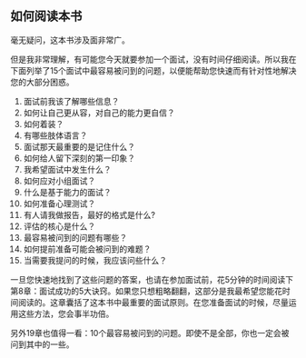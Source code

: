 ## 如何阅读本书

毫无疑问，这本书涉及面非常广。

但是我非常理解，有可能您今天就要参加一个面试，没有时间仔细阅读。所以我在下面列举了15个面试中最容易被问到的问题，以便能帮助您快速而有针对性地解决您的大部分困惑。

1. 面试前我该了解哪些信息？
2. 如何让自己更从容，对自己的能力更自信？
3. 如何着装？
4. 有哪些肢体语言？
5. 面试那天最重要的是记住什么？
6. 如何给人留下深刻的第一印象？
7. 我希望面试中发生什么？
8. 如何应对小组面试？
9. 什么是基于能力的面试？
10. 如何准备心理测试？
11. 有人请我做报告，最好的格式是什么?
12. 评估的核心是什么？
13. 最容易被问到的问题有哪些？
14. 如何提前准备可能会被问到的难题？
15. 当需要我提问的时候，我应该问些什么？

一旦您快速地找到了这些问题的答案，也请在参加面试前，花5分钟的时间阅读下第8章：面试成功的5大诀窍。如果您只想粗略翻翻，这部分是我最希望您能花时间阅读的。这章囊括了这本书中最重要的面试原则。在您准备面试的时候，尽量运用这些方法，您会事半功倍。

另外19章也值得一看：10个最容易被问到的问题。即使不是全部，你也一定会被问到其中的一些。


